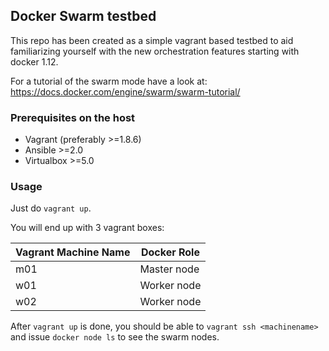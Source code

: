 ## Docker Swarm testbed

This repo has been created as a simple vagrant based testbed to aid familiarizing yourself with the new orchestration features starting with docker 1.12.

For a tutorial of the swarm mode have a look at: https://docs.docker.com/engine/swarm/swarm-tutorial/

### Prerequisites **on the host**

- Vagrant (preferably >=1.8.6)
- Ansible >=2.0
- Virtualbox >=5.0

### Usage

Just do `vagrant up`.

You will end up with 3 vagrant boxes:

| Vagrant Machine Name | Docker Role |
| ----- | ---- |
| m01 | Master node |
| w01 | Worker node |
| w02 | Worker node |

After `vagrant up` is done, you should be able to `vagrant ssh <machinename>` and issue `docker node ls` to see the swarm nodes.
